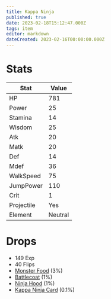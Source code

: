 ```yaml
---
title: Kappa Ninja
published: true
date: 2023-02-18T15:12:47.000Z
tags: item
editor: markdown
dateCreated: 2023-02-16T00:00:00.000Z
---
```


# Stats
|Stat|Value|
|-|-|
|HP|781|
|Power|25|
|Stamina|14|
|Wisdom|25|
|Atk|20|
|Matk|20|
|Def|14|
|Mdef|36|
|WalkSpeed|75|
|JumpPower|110|
|Crit|1|
|Projectile|Yes|
|Element|Neutral|

# Drops
 * 149 Exp
 * 40 Flips
 * [Monster Food](items/monster-food.md) (3%)
 * [Battlecoat](items/battlecoat.md) (1%)
 * [Ninja Hood](items/ninja-hood.md) (1%)
 * [Kappa Ninja Card](items/kappa-ninja-card.md) (0.1%)
